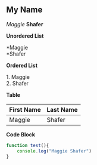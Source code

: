 ## My Name
_Maggie_
__Shafer__

**Unordered List**

\*Maggie \
\*Shafer

**Ordered List**

1\. Maggie \
2\. Shafer

**Table**

First Name | Last Name
----------|----------
Maggie|Shafer


**Code Block**
```javascript
function test(){
    console.log("Maggie Shafer")
}
```